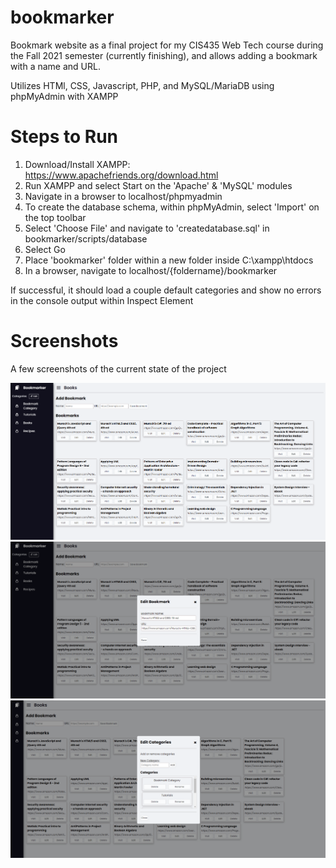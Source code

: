 # bookmarker
Bookmark website as a final project for my CIS435 Web Tech course during the Fall 2021 semester (currently finishing), and allows adding a bookmark with a name and URL.

Utilizes HTMl, CSS, Javascript, PHP, and MySQL/MariaDB using phpMyAdmin with XAMPP

# Steps to Run

1) Download/Install XAMPP: https://www.apachefriends.org/download.html
2) Run XAMPP and select Start on the 'Apache' & 'MySQL' modules
3) Navigate in a browser to localhost/phpmyadmin
4) To create the database schema, within phpMyAdmin, select 'Import' on the top toolbar
5) Select 'Choose File' and navigate to 'createdatabase.sql' in bookmarker/scripts/database
6) Select Go
7) Place 'bookmarker' folder within a new folder inside C:\xampp\htdocs
8) In a browser, navigate to localhost/{foldername}/bookmarker

If successful, it should load a couple default categories and show no errors in the console output within Inspect Element

# Screenshots
A few screenshots of the current state of the project

![Image of Program](assets/images/screenshots/screenshot1.png)
![Image of Program](assets/images/screenshots/screenshot2.png)
![Image of Program](assets/images/screenshots/screenshot3.png)
